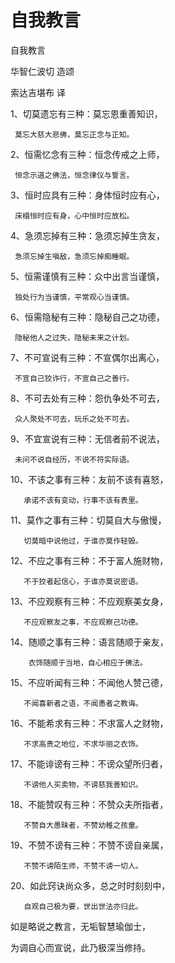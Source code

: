 # 自我教言

自我教言

华智仁波切 造颂

索达吉堪布 译

1、切莫遗忘有三种：莫忘恩重善知识，

```text
 莫忘大慈大悲佛，莫忘正念与正知。
```

2、恒需忆念有三种：恒念传戒之上师，

```text
 恒念示道之佛法，恒念律仪与誓言。
```

3、恒时应具有三种：身体恒时应有心，

```text
 床榻恒时应有身，心中恒时应放松。
```

4、急须忘掉有三种：急须忘掉生贪友，

```text
 急须忘掉生嗔敌，急须忘掉痴睡眠。
```

5、恒需谨慎有三种：众中出言当谨慎，

```text
 独处行为当谨慎，平常观心当谨慎。
```

6、恒需隐秘有三种：隐秘自己之功德，

```text
 隐秘他人之过失，隐秘未来之计划。
```

7、不可宣说有三种：不宣偶尔出离心，

```text
 不宣自己狡诈行，不宣自己之善行。
```

8、不可去处有三种：怨仇争处不可去，

```text
 众人聚处不可去，玩乐之处不可去。
```

9、不宜宣说有三种：无信者前不说法，

```text
 未问不说自经历，不说不符实际语。
```

10、不该之事有三种：友前不该有喜怒，

```text
   承诺不该有变动，行事不该有表里。
```

11、莫作之事有三种：切莫自大与傲慢，

```text
   切莫暗中说他过，于谁亦莫作轻毁。
```

12、不应之事有三种：不于富人施财物，

```text
   不于狡者起信心，于谁亦莫说密语。
```

13、不应观察有三种：不应观察美女身，

```text
   不应观察友之事，不应观察己功德。
```

14、随顺之事有三种：语言随顺于亲友，

```text
    衣饰随顺于当地，自心相应于佛法。
```

15、不应听闻有三种：不闻他人赞己德，

```text
   不闻喜新者之语，不闻愚者之教诲。
```

16、不能希求有三种：不求富人之财物，

```text
   不求高贵之地位，不求华丽之衣饰。
```

17、不能诽谤有三种：不谤众望所归者，

```text
   不谤他人买卖物，不谤慈我善知识。
```

18、不能赞叹有三种：不赞众夫所指者，

```text
   不赞自大愚昧者，不赞幼稚之孩童。
```

19、不赞不谤有三种：不赞不谤自亲属，

```text
   不赞不谤陌生师，不赞不谤一切人。
```

20、如此窍诀尚众多，总之时时刻刻中，

```text
   自观自己极为要，世出世法亦归此。
```

如是略说之教言，无垢智慧瑜伽士，

为调自心而宣说，此乃极深当修持。

